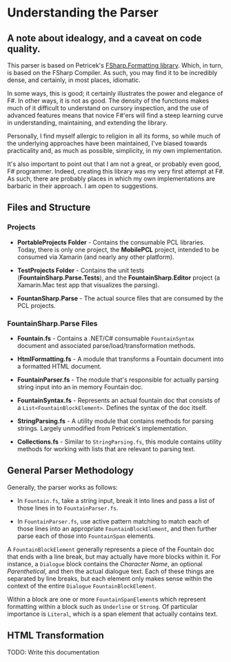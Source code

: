 ﻿# Understanding the Parser

## A note about idealogy, and a caveat on code quality.

This parser is based on Petricek's 
[FSharp.Formatting library](https://github.com/tpetricek/FSharp.Formatting). Which,
in turn, is based on the FSharp Compiler. As such, you may find it to be incredibly 
dense, and certainly, in most places, idiomatic.

In some ways, this is good; it certainly illustrates the power and elegance of F#. 
In other ways, it is not as good. The density of the functions makes much of it 
difficult to understand on cursory inspection, and the use of advanced features 
means that novice F#'ers will find a steep learning curve in understanding, 
maintaining, and extending the library.

Personally, I find myself allergic to religion in all its forms, so while much of 
the underlying approaches have been maintained, I've biased towards practicality 
and, as much as possible, simplicity, in my own implementation.

It's also important to point out that I am not a great, or probably even good, F# 
programmer. Indeed, creating this library was my very first attempt at F#. As such, 
there are probably places in which my own implementations are barbaric in their 
approach. I am open to suggestions.

## Files and Structure

### Projects

* **PortableProjects Folder** - Contains the consumable PCL libraries. Today, 
  there is only one project, the **MobilePCL** project, intended to be consumed
  via Xamarin (and nearly any other platform).

* **TestProjects Folder** - Contains the unit tests (**FountainSharp.Parse.Tests**),
  and the **FountainSharp.Editor** project (a Xamarin.Mac test app that visualizes
  the parsing).

* **FountanSharp.Parse** - The actual source files that are consumed by the PCL 
  projects.

### FountainSharp.Parse Files

* **Fountain.fs** - Contains a .NET/C# consumable `FountainSyntax` document and 
 associated parse/load/transformation methods. 

* **HtmlFormatting.fs** - A module that transforms a Fountain document 
 into a formatted HTML document.

* **FountainParser.fs** - The module that's responsible for actually parsing 
 string input into an in memory Fountain doc.

* **FountainSyntax.fs** - Represents an actual fountain doc that consists of
 a `List<FountainBlockElement>`. Defines the syntax of the doc itself.

* **StringParsing.fs** - A utility module that contains methods for parsing strings. 
 Largely unmodified from Petricek's implementation.

* **Collections.fs** - Similar to `StringParsing.fs`, this module contains utility
 methods for working with lists that are relevant to parsing text.

## General Parser Methodology

Generally, the parser works as follows:

 * In `Fountain.fs`, take a string input, break it into lines and pass
   a list of those lines in to `FountainParser.fs`.

 * In `FountainParser.fs`, use active pattern matching to match each of those 
   lines into an appropriate `FountainBlockElement`, and then further parse each 
   of those into `FountainSpan` elements.

A `FountainBlockElement` generally represents a piece of the Fountain doc that ends with 
a line break, but may actually have more blocks within it. For instance, a 
`Dialogue` block contains the *Character Name*, an optional *Parenthetical*, and
then the actual dialogue text. Each of these things are separated by line breaks, 
but each element only makes sense within the context of the entire `Dialogue` 
`FountainBlockElement`.

Within a block are one or more `FountainSpanElement`s which represent formatting 
within a block such as `Underline` or `Strong`. Of particular importance is 
`Literal`, which is a span element that actually contains text.

## HTML Transformation
TODO: Write this documentation